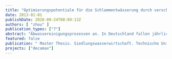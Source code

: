 ```yaml
---
title: "Optimierungspotentiale für die Schlammentwässerung durch verschiedene chemische Konditionierungsverfahren"
date: 2013-01-01
publishDate: 2020-09-24T08:09:13Z
authors: [ "zhou" ]
publication_types: ["7"]
abstract: "Abwassereinigungsprozessen an. In Deutschland fallen jährlich etwa zwei Millionen Tonnen Klärschlammtrockensubstanz aus kommunalen Kläranlagen an. Der Anteil von thermisch entsorgten Klärschlämmen stieg von 31,5 % im Jahr 2004 auf über 55 % im Jahr 2011 an [Umweltbundesamt, DESTATIS 2012]. Eine ökologisch nachhaltige und ökonomische Klarschlämm-Entsorgung wird seit Jahren unter rechtlichen, politischen und technischen Aspekten in Deutschland diskutiert. Die Schlammbehandlung und Entsorgung ist immer noch einer der größten Kostenfaktoren in kommunalen Kläranlagen. Insbesondere die Schlammentwässerung mit Zentrifugen hat einen maßgeblichen Einfluss auf die Betriebskosten. Die Entsorgungsverfahren werden unter Berücksichtigung von Quantität und Qualität des Schlamms und in Hinblick auf die gewünschten Entsorgungsziele kombiniert. Dabei können folgende Verfahrensstufen genutzt werden: Stabilisieren, Eindicken, Konditionieren, Hygienisieren, Entwässern und Trocknen. Die anzuwendenden Verfahren werden entsprechend ausgewählt und in unterschiedlicher Reihenfolge durchgeführt. Die Voraussetzung für die jeweils angestrebte Verwertung oder Entsorgung des Schlammes ist die weitgehende Abtrennung des Wassers von den Schlammfeststoffen. Heutzutage ist eine Kombination mit Eindickung, Konditionierung, maschineller Schlammentwässerung (ggf. Trocknung) besonders von Bedeutung. Die Konditionierung ist dabei eine technisch und wirtschaftlich wichtige Vorstufe zur Schlammentwässerung. Ziel dieser Masterarbeit ist eine Optimierung der Konditionierung und Entwässerung von Klärschlamm unter Einsatz von unterschiedlichen Konditionierungsmitteln mit besonderem Augenmerk auf den Polymerbedarf. Im Rahmen des „Decamax“ Projekts des Kompetenzzentrums Wasser Berlin (KWB) wurde die Schlammentwässerung im Labormaßstab untersucht. Es sollten verschiedene Möglichkeiten der Betriebsoptimierung in der Schlammentwässerung in Theorie und Praxis systematisch verglichen und bewertet werden. Im Fokus der Untersuchungen stand die Zentrifugation mit ihren vorgeschalteten Prozessen wie Schlammvorerwärmung mit Überschusswärme, Flockenbildung vor der Entwässerung und andere Parameter. Im Klärwerk Waßmannsdorf wird seit Anfang der 90-iger Jahre die Phosphateliminierung im Abwasserbereich auf biologische Art vorgenommen. Bei der Schlammbehandlung in Waßmannsdorf wird eine gezielte MAP-Fällung in einem speziellen Reaktionsbehälternach der Faulung und vor der Faulschlammentwässerung betrieben. Durch das Ausgasen von CO2 steigt der pH-Wert deutlich an und dadurch fällt Magnesiumammoniumphosphat (MAP) kristallin aus. Die gezielte Fällung von MAP begünstigt eine bessere Entfernung der freien Orthophosphationen aus dem Schlamm und gleichzeitig führt sie auch zu einer Absenkung des Polymerbedarfes und bessere Entwässerungsgrad. Ziel dieser Masterarbeit ist die Optimierung der Schlammentwässerung in Waßmannsdorf durch Zugabe von chemischen Konditionierungsmitteln wie z. B. Eisen- und Aluminiumsalze sowie Kalk, um eine bessere Entwässerbarkeit zu erreichen. Als Vorbereitungsstufe wurden die Untersuchungen mit den Schlämmen aus der Kläranlage Stahnsdorf durchgeführt. Weiterhin sollte der optimale Polymerbedarf und die Scherstabilität der konditionierten Flocke unter verschiedenen pH-Bedingungen bestimmet werden."
featured: false
publication: " Master Thesis. Siedlungswasserwirtschaft. Technische Universität Berlin"
projects: ["decamax"]
---
```


